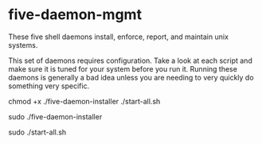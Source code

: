 five-daemon-mgmt
================

These five shell daemons install, enforce, report, and maintain unix systems.

This set of daemons requires configuration. Take a look at each script and make sure it is tuned
for your system before you run it. Running these daemons is generally a bad idea unless you are needing to
very quickly do something very specific.

chmod +x ./five-daemon-installer ./start-all.sh

sudo ./five-daemon-installer

sudo ./start-all.sh
